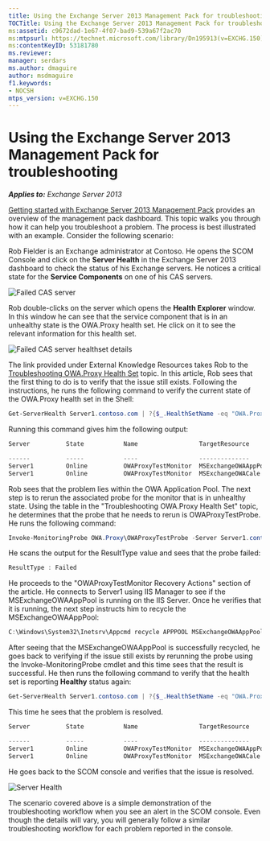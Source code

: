 ```yaml
---
title: Using the Exchange Server 2013 Management Pack for troubleshooting
TOCTitle: Using the Exchange Server 2013 Management Pack for troubleshooting
ms:assetid: c9672dad-1e67-4f07-bad9-539a67f2ac70
ms:mtpsurl: https://technet.microsoft.com/library/Dn195913(v=EXCHG.150)
ms:contentKeyID: 53181780
ms.reviewer: 
manager: serdars
ms.author: dmaguire
author: msdmaguire
f1.keywords:
- NOCSH
mtps_version: v=EXCHG.150
---
```


# Using the Exchange Server 2013 Management Pack for troubleshooting

_**Applies to:** Exchange Server 2013_

[Getting started with Exchange Server 2013 Management Pack](getting-started-with-exchange-server-2013-management-pack.md) provides an overview of the management pack dashboard. This topic walks you through how it can help you troubleshoot a problem. The process is best illustrated with an example. Consider the following scenario:

Rob Fielder is an Exchange administrator at Contoso. He opens the SCOM Console and click on the **Server Health** in the Exchange Server 2013 dashboard to check the status of his Exchange servers. He notices a critical state for the **Service Components** on one of his CAS servers.

![Failed CAS server](images/Dn195913.32a265d9-68e0-4d8c-9f83-1d10cdda1f84(EXCHG.150).png "Failed CAS server")

Rob double-clicks on the server which opens the **Health Explorer** window. In this window he can see that the service component that is in an unhealthy state is the OWA.Proxy health set. He click on it to see the relevant information for this health set.

![Failed CAS server healthset details](images/Dn195913.8e4d05a6-9128-40d8-b262-e60e9affc973(EXCHG.150).png "Failed CAS server healthset details")

The link provided under External Knowledge Resources takes Rob to the [Troubleshooting OWA.Proxy Health Set](./health/troubleshooting-owa-proxy-health-set.md) topic. In this article, Rob sees that the first thing to do is to verify that the issue still exists. Following the instructions, he runs the following command to verify the current state of the OWA.Proxy health set in the Shell:

```powershell
Get-ServerHealth Server1.contoso.com | ?{$_.HealthSetName -eq "OWA.Proxy"}
```

Running this command gives him the following output:

```powershell
Server          State           Name                 TargetResource       HealthSetName   AlertValue ServerComponent

------          -----           ----                 --------------       -------------   ---------- ----------
Server1         Online          OWAProxyTestMonitor  MSExchangeOWAAppPool OWA.Proxy       Unhealthy  OwaProxy
Server1         Online          OWAProxyTestMonitor  MSExchangeOWACale... OWA.Proxy       Healthy    OwaProxy
```

Rob sees that the problem lies within the OWA Application Pool. The next step is to rerun the associated probe for the monitor that is in unhealthy state. Using the table in the "Troubleshooting OWA.Proxy Health Set" topic, he determines that the probe that he needs to rerun is OWAProxyTestProbe. He runs the following command:

```powershell
Invoke-MonitoringProbe OWA.Proxy\OWAProxyTestProbe -Server Server1.contoso.com | Format-List
```

He scans the output for the ResultType value and sees that the probe failed:

```powershell
ResultType : Failed
```

He proceeds to the "OWAProxyTestMonitor Recovery Actions" section of the article. He connects to Server1 using IIS Manager to see if the MSExchangeOWAAppPool is running on the IIS Server. Once he verifies that it is running, the next step instructs him to recycle the MSExchangeOWAAppPool:

```powershell
C:\Windows\System32\Inetsrv\Appcmd recycle APPPOOL MSExchangeOWAAppPool
```

After seeing that the MSExchangeOWAAppPool is successfully recycled, he goes back to verifying if the issue still exists by rerunning the probe using the Invoke-MonitoringProbe cmdlet and this time sees that the result is successful. He then runs the following command to verify that the health set is reporting **Healthy** status again:

```powershell
Get-ServerHealth Server1.contoso.com | ?{$_.HealthSetName -eq "OWA.Proxy"}
```

This time he sees that the problem is resolved.

```powershell
Server          State           Name                 TargetResource       HealthSetName   AlertValue ServerComponent

------          -----           ----                 --------------       -------------   ---------- ----------
Server1         Online          OWAProxyTestMonitor  MSExchangeOWAAppPool OWA.Proxy       Healthy    OwaProxy
Server1         Online          OWAProxyTestMonitor  MSExchangeOWACale... OWA.Proxy       Healthy    OwaProxy
```

He goes back to the SCOM console and verifies that the issue is resolved.

![Server Health](images/Dn195908.c863be83-fc4b-4daf-a18b-27b1aae15b1d(EXCHG.150).png "Server Health")

The scenario covered above is a simple demonstration of the troubleshooting workflow when you see an alert in the SCOM console. Even though the details will vary, you will generally follow a similar troubleshooting workflow for each problem reported in the console.